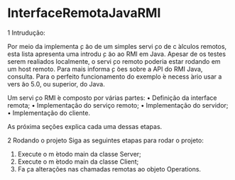 # InterfaceRemotaJavaRMI

1 Intrudução:

Por meio da implementa ̧c ̃ao de um simples servi ̧co de c ́alculos remotos, esta lista apresenta uma
introdu ̧c ̃ao ao RMI em Java. Apesar de os testes serem realiados localmente, o servi ̧co remoto
poderia estar rodando em um host remoto. Para mais informa ̧c ̃oes sobre a API do RMI Java,
consulta. Para o perfeito funcionamento do exemplo  ́e necess ́ario usar a vers ̃ao 5.0, ou superior,
do Java.

Um servi ̧co RMI  ́e composto por várias partes:
• Definição da interface remota;
• Implementação do serviço remoto;
• Implementação do servidor;
• Implementação do cliente.

As próxima seções explica cada uma dessas etapas.

2 Rodando o projeto
Siga as seguintes etapas para rodar o projeto:
1. Execute o m ́etodo main da classe Server;
2. Execute o m ́etodo main da classe Client;
3. Fa ̧ca alterações nas chamadas remotas ao objeto Operations.
